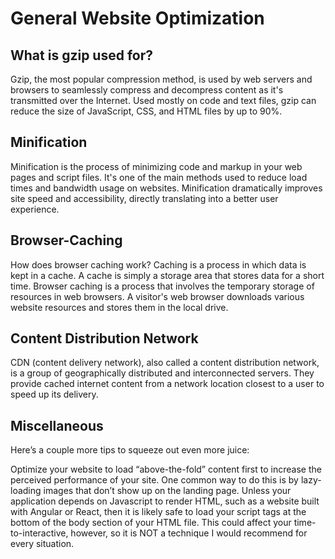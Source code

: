 # General Website Optimization

## What is gzip used for?

Gzip, the most popular compression method, is used by web servers and browsers to seamlessly compress and decompress content as it's transmitted over the Internet. Used mostly on code and text files, gzip can reduce the size of JavaScript, CSS, and HTML files by up to 90%.

## Minification

Minification is the process of minimizing code and markup in your web pages and script files. It's one of the main methods used to reduce load times and bandwidth usage on websites. Minification dramatically improves site speed and accessibility, directly translating into a better user experience.

## Browser-Caching

How does browser caching work?
Caching is a process in which data is kept in a cache. A cache is simply a storage area that stores data for a short time. Browser caching is a process that involves the temporary storage of resources in web browsers. A visitor's web browser downloads various website resources and stores them in the local drive.

## Content Distribution Network

 CDN (content delivery network), also called a content distribution network, is a group of geographically distributed and interconnected servers. They provide cached internet content from a network location closest to a user to speed up its delivery.

## Miscellaneous

Here’s a couple more tips to squeeze out even more juice:

Optimize your website to load “above-the-fold” content first to increase the perceived performance of your site. One common way to do this is by lazy-loading images that don’t show up on the landing page.
Unless your application depends on Javascript to render HTML, such as a website built with Angular or React, then it is likely safe to load your script tags at the bottom of the body section of your HTML file. This could affect your time-to-interactive, however, so it is NOT a technique I would recommend for every situation.

